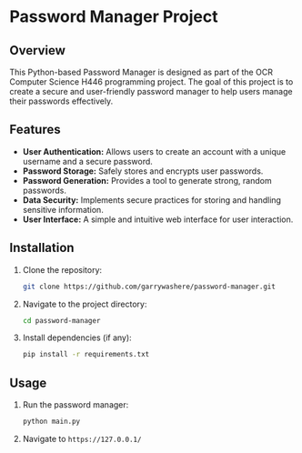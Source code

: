 # Password Manager Project
## Overview
This Python-based Password Manager is designed as part of the OCR Computer Science H446 programming project. The goal of this project is to create a secure and user-friendly password manager to help users manage their passwords effectively.

## Features
- **User Authentication:** Allows users to create an account with a unique username and a secure password.
- **Password Storage:** Safely stores and encrypts user passwords.
- **Password Generation:** Provides a tool to generate strong, random passwords.
- **Data Security:** Implements secure practices for storing and handling sensitive information.
- **User Interface:** A simple and intuitive web interface for user interaction.

<!-- ## Requirements
- Python 3.x
- Additional libraries -->

## Installation
1. Clone the repository:

   ```bash
   git clone https://github.com/garrywashere/password-manager.git
   ```

2. Navigate to the project directory:

   ```bash
   cd password-manager
   ```

3. Install dependencies (if any):

   ```bash
   pip install -r requirements.txt
   ```

## Usage
1. Run the password manager:

   ```bash
   python main.py
   ```

2. Navigate to `https://127.0.0.1/`